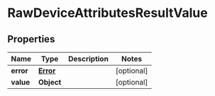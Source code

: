 

# RawDeviceAttributesResultValue


## Properties

| Name | Type | Description | Notes |
|------------ | ------------- | ------------- | -------------|
|**error** | [**Error**](Error.md) |  |  [optional] |
|**value** | **Object** |  |  [optional] |



